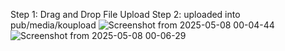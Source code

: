 Step 1: Drag and Drop File Upload
Step 2: uploaded into pub/media/koupload
![Screenshot from 2025-05-08 00-04-44](https://github.com/user-attachments/assets/92a45c5a-0928-4421-8edf-26916de6be92)
![Screenshot from 2025-05-08 00-06-29](https://github.com/user-attachments/assets/6f41c2d9-c674-4659-976d-2cd6613aa4c6)
